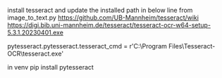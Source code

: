 
install tesseract and update the installed path in below line from image_to_text.py
https://github.com/UB-Mannheim/tesseract/wiki
https://digi.bib.uni-mannheim.de/tesseract/tesseract-ocr-w64-setup-5.3.1.20230401.exe

pytesseract.pytesseract.tesseract_cmd = r'C:\Program Files\Tesseract-OCR\tesseract.exe'

in venv
pip install pytesseract

